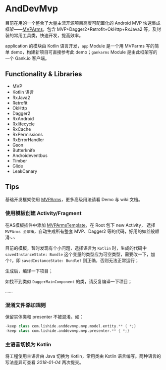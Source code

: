 # AndDevMvp
目前在用的一个整合了大量主流开源项目高度可配置化的 Android MVP 快速集成框架——[MVPArms](https://github.com/JessYanCoding/MVPArms)，包含 MVP+Dagger2+Retrofit+OkHttp+RxJava2 等，及封装的常用工具类，快速开发，提高效率。

application 的模块由 Kotlin 语言开发，`app` Module 是一个用 MVParms 写的简单 demo，构建新项目可直接参考此 demo；`gankarms` Module 是由此框架写的一个 Gank.io 客户端。

## Functionality & Libraries
- MVP
- Kotlin 语言
- RxJava2
- Retrofit
- OkHttp
- Dagger2
- RxAndroid
- Rxlifecycle
- RxCache
- RxPermissions
- RxErrorHandler
- Gson
- Butterknife
- Androideventbus
- Timber
- Glide
- LeakCanary

## Tips
基础开发框架使用 [MVPArms](https://github.com/JessYanCoding/MVPArms)，更多高级用法请看 Demo 与 wiki 文档。

### 使用模板创建 Activity/Fragment
在AS模板插件中添加 [MVPArmsTemplate](https://github.com/JessYanCoding/MVPArmsTemplate)，在 Root 包下 new Activity，
选择`MVPArms 全家桶`，自动生成所有整套 MVP、Dagger2 等的代码，好用的如丝般顺滑~~

目前的模板，暂时发现有个小问题，选择语言为 `Kotlin` 时，生成的代码中 `savedInstanceState: Bundle` 这个变量的类型应为可空类型，需要改一下，加个`?`，即 `savedInstanceState: Bundle?` 则正确，否则无法正常运行；

生成后，编译一下项目；

如找不到类似 `DaggerMainComponent` 的类，请反复编译一下项目；

......
### 混淆文件添加规则
保留实体类和 presenter 不被混淆。如：
```groovy
-keep class com.lishide.anddevmvp.mvp.model.entity.** { *;}
-keep class com.lishide.anddevmvp.mvp.presenter.** { *;}
```

### 主语言切换为 Kotlin
将工程使用主语言由 Java 切换为 Kotlin，常用类由 Kotlin 语言编写。两种语言的写法差异可查看 *2018-01-04* 两次提交。

